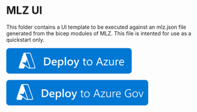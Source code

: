 # MLZ UI

This folder contains a UI template to be executed against an mlz.json file generated from the bicep modules of MLZ.   This file is intented for use as a quickstart only.

[![Deploy To Azure](../docs/imgs/deploytoazure.svg?sanitize=true)](https://portal.azure.com/#blade/Microsoft_Azure_CreateUIDef/CustomDeploymentBlade/uri/https%3A%2F%2Fraw.githubusercontent.com%2FAzure%2Fmissionlz%2Fbicep%2Fsrc%2Fbicep%2Fmlz.json/uiFormDefinitionUri/https%3A%2F%2Fraw.githubusercontent.com%2FAzure%2Fmissionlz%2Fbicep%2Fsrc%2Fbicep%2Fui%2Fmlz-portal.json)

[![Deploy To Azure Gov](../docs/imgs/deploytoazuregov.svg?sanitize=true)](https://portal.azure.us/#blade/Microsoft_Azure_CreateUIDef/CustomDeploymentBlade/uri/https%3A%2F%2Fraw.githubusercontent.com%2FAzure%2Fmissionlz%2Fbicep%2Fsrc%2Fbicep%2Fmlz.json/uiFormDefinitionUri/https%3A%2F%2Fraw.githubusercontent.com%2FAzure%2Fmissionlz%2Fbicep%2Fsrc%2Fbicep%2Fui%2Fmlz-portal.json)